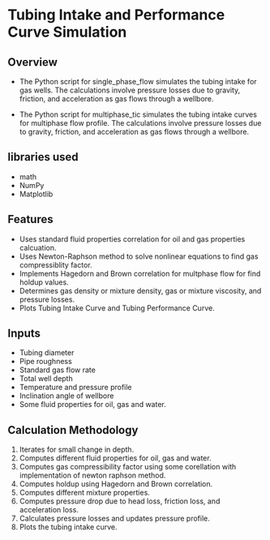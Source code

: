 # Tubing Intake and Performance Curve Simulation

## Overview
- The Python script for single_phase_flow simulates the tubing intake for gas wells. The calculations involve pressure losses due to gravity, friction, and acceleration as gas flows through a wellbore.

- The Python script for multiphase_tic simulates the tubing intake curves for multiphase flow profile. The calculations involve pressure losses due to gravity, friction, and acceleration as gas flows through a wellbore.

## libraries used
- math
- NumPy
- Matplotlib

## Features
- Uses standard fluid properties correlation for oil and gas properties calcuation.
- Uses Newton-Raphson method to solve nonlinear equations to find gas compressiblity factor.
- Implements Hagedorn and Brown correlation for multphase flow for find holdup values.
- Determines gas density or mixture density, gas or mixture viscosity, and pressure losses.
- Plots Tubing Intake Curve and Tubing Performance Curve.

## Inputs
- Tubing diameter
- Pipe roughness
- Standard gas flow rate
- Total well depth
- Temperature and pressure profile
- Inclination angle of wellbore
- Some fluid properties for oil, gas and water.

## Calculation Methodology
1. Iterates for small change in depth.
2. Computes different fluid properties for oil, gas and water.
3. Computes gas compressibility factor using some corellation with implementation of newton raphson method.
4. Computes holdup using Hagedorn and Brown correlation.
5. Computes different mixture properties.
6. Computes pressure drop due to head loss, friction loss, and acceleration loss.
7. Calculates pressure losses and updates pressure profile.
8. Plots the tubing intake curve.
